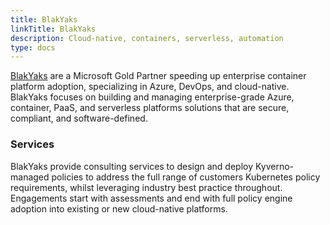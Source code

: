 ```yaml
---
title: BlakYaks
linkTitle: BlakYaks
description: Cloud-native, containers, serverless, automation
type: docs
---
```



[BlakYaks](https://blakyaks.com) are a Microsoft Gold Partner speeding up enterprise container platform adoption, specializing in Azure, DevOps, and cloud-native. BlakYaks focuses on building and managing enterprise-grade Azure, container, PaaS, and serverless platforms solutions that are secure, compliant, and software-defined.

### Services

BlakYaks provide consulting services to design and deploy Kyverno-managed policies to address the full range of customers Kubernetes policy requirements, whilst leveraging industry best practice throughout.  Engagements start with assessments and end with full policy engine adoption into existing or new cloud-native platforms.